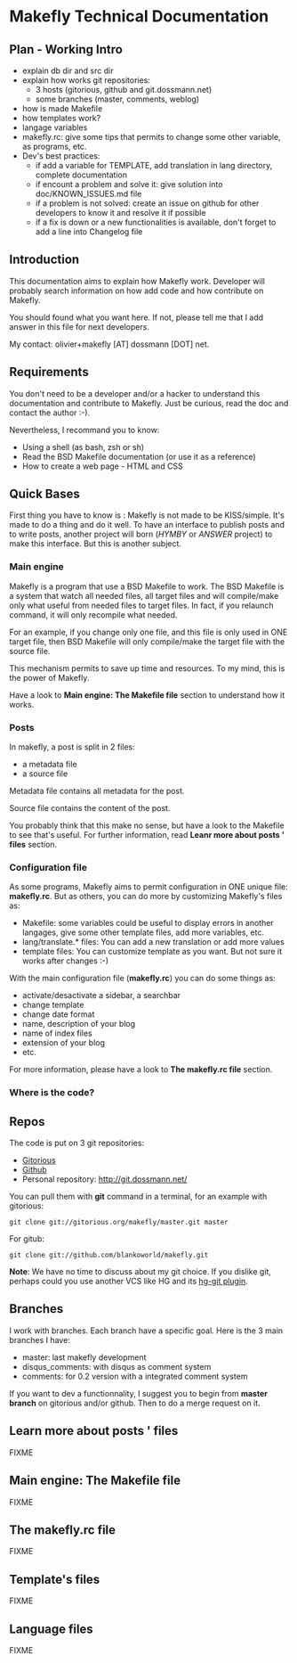 <link href="./readme.css" rel="stylesheet"></link>

# Makefly Technical Documentation

## Plan - Working Intro

  * explain db dir and src dir
  * explain how works git repositories:
    * 3 hosts (gitorious, github and git.dossmann.net)
    * some branches (master, comments, weblog)
  * how is made Makefile
  * how templates work?
  * langage variables
  * makefly.rc: give some tips that permits to change some other variable, as programs, etc.
  * Dev's best practices:
    * if add a variable for TEMPLATE, add translation in lang directory, complete documentation
    * if encount a problem and solve it: give solution into doc/KNOWN_ISSUES.md file
    * if a problem is not solved: create an issue on github for other developers to know it and resolve it if possible
    * if a fix is down or a new functionalities is available, don't forget to add a line into Changelog file

## Introduction

This documentation aims to explain how Makefly work. Developer will probably search information on how add code and how contribute on Makefly.

You should found what you want here. If not, please tell me that I add answer in this file for next developers.

My contact: olivier+makefly [AT] dossmann [DOT] net.

## Requirements

You don't need to be a developer and/or a hacker to understand this documentation and contribute to Makefly. Just be curious, read the doc and contact the author :-).

Nevertheless, I recommand you to know:

  * Using a shell (as bash, zsh or sh)
  * Read the BSD Makefile documentation (or use it as a reference)
  * How to create a web page - HTML and CSS

## Quick Bases

First thing you have to know is : Makefly is not made to be KISS/simple. It's made to do a thing and do it well. To have an interface to publish posts and to write posts, another project will born (*HYMBY* or *ANSWER* project) to make this interface. But this is another subject.

### Main engine

Makefly is a program that use a BSD Makefile to work. The BSD Makefile is a system that watch all needed files, all target files and will compile/make only what useful from needed files to target files. In fact, if you relaunch command, it will only recompile what needed.

For an example, if you change only one file, and this file is only used in ONE target file, then BSD Makefile will only compile/make the target file with the source file.

This mechanism permits to save up time and resources. To my mind, this is the power of Makefly.

Have a look to **Main engine: The Makefile file** section to understand how it works.

### Posts

In makefly, a post is split in 2 files:

  * a metadata file
  * a source file

Metadata file contains all metadata for the post.

Source file contains the content of the post.

You probably think that this make no sense, but have a look to the Makefile to see that's useful. For further information, read **Leanr more about posts ' files** section.

### Configuration file

As some programs, Makefly aims to permit configuration in ONE unique file: **makefly.rc**. But as others, you can do more by customizing Makefly's files as:

  * Makefile: some variables could be useful to display errors in another langages, give some other template files, add more variables, etc.
  * lang/translate.* files: You can add a new translation or add more values
  * template files: You can customize template as you want. But not sure it works after changes :-)

With the main configuration file (**makefly.rc**) you can do some things as:

  * activate/desactivate a sidebar, a searchbar
  * change template
  * change date format
  * name, description of your blog
  * name of index files
  * extension of your blog
  * etc.

For more information, please have a look to **The makefly.rc file** section.

### Where is the code?

## Repos

The code is put on 3 git repositories:

  * [Gitorious](http://gitorious.org/makefly/ "Makefly on Gitorious")
  * [Github](http://github.com/blankoworld/makefly/ "Makefly on Github")
  * Personal repository: http://git.dossmann.net/

You can pull them with **git** command in a terminal, for an example with gitorious:

    git clone git://gitorious.org/makefly/master.git master

For gitub:

    git clone git://github.com/blankoworld/makefly.git

**Note**: We have no time to discuss about my git choice. If you dislike git, perhaps could you use another VCS like HG and its [hg-git plugin](http://hg-git.github.com/ "Learn more about hg-git").

## Branches

I work with branches. Each branch have a specific goal. Here is the 3 main branches I have:

  * master: last makefly development
  * disqus_comments: with disqus as comment system
  * comments: for 0.2 version with a integrated comment system

If you want to dev a functionnality, I suggest you to begin from **master branch** on gitorious and/or github. Then to do a merge request on it.

## Learn more about posts ' files

FIXME

## Main engine: The Makefile file

FIXME

## The makefly.rc file

FIXME

## Template's files

FIXME

## Language files

FIXME

